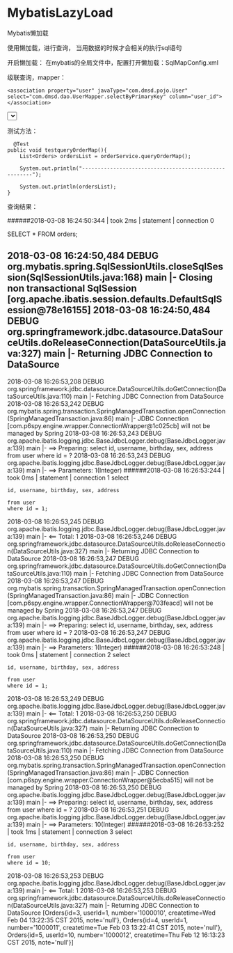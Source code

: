 # MybatisLazyLoad
Mybatis懒加载

使用懒加载，进行查询， 当用数据的时候才会相关的执行sql语句


开启懒加载：
在mybatis的全局文件中，配置打开懒加载：SqlMapConfig.xml


   <settings>
        <setting name="lazyLoadingEnabled" value="true"/>
        <setting name="aggressiveLazyLoading" value="false"/>
    </settings>
	
	
	
级联查询，mapper：


  <resultMap id="OrderMap" type="com.dmsd.pojo.Orders">
    <id column="id" property="id"/>
    <result column="user_id" property="userId"/>
    <result column="number" property="number"/>
    <result column="createtime" property="createtime"/>
    <result column="note" property="note"/>

    <association property="user" javaType="com.dmsd.pojo.User" select="com.dmsd.dao.UserMapper.selectByPrimaryKey" column="user_id">
    </association>

  </resultMap>

  <select id="queryOrderMap" resultMap="OrderMap">
    SELECT * FROM orders
  </select>
  
  
  
  测试方法：
  
  
      @Test
    public void testqueryOrderMap(){
        List<Orders> ordersList = orderService.queryOrderMap();

        System.out.println("------------------------------------------------------");

        System.out.println(ordersList);
    }
  
  
  
  
  
  
  
  
  
  
  
  查询结果：
  
  
  
######2018-03-08 16:24:50:344 | took 2ms | statement | connection 0

 SELECT * FROM orders;
 
 
 

2018-03-08 16:24:50,484 DEBUG org.mybatis.spring.SqlSessionUtils.closeSqlSession(SqlSessionUtils.java:168) main |- Closing non transactional SqlSession [org.apache.ibatis.session.defaults.DefaultSqlSession@78e16155]
2018-03-08 16:24:50,484 DEBUG org.springframework.jdbc.datasource.DataSourceUtils.doReleaseConnection(DataSourceUtils.java:327) main |- Returning JDBC Connection to DataSource
------------------------------------------------------
2018-03-08 16:26:53,208 DEBUG org.springframework.jdbc.datasource.DataSourceUtils.doGetConnection(DataSourceUtils.java:110) main |- Fetching JDBC Connection from DataSource
2018-03-08 16:26:53,242 DEBUG org.mybatis.spring.transaction.SpringManagedTransaction.openConnection(SpringManagedTransaction.java:86) main |- JDBC Connection [com.p6spy.engine.wrapper.ConnectionWrapper@1c025cb] will not be managed by Spring
2018-03-08 16:26:53,243 DEBUG org.apache.ibatis.logging.jdbc.BaseJdbcLogger.debug(BaseJdbcLogger.java:139) main |- ==>  Preparing: select id, username, birthday, sex, address from user where id = ? 
2018-03-08 16:26:53,243 DEBUG org.apache.ibatis.logging.jdbc.BaseJdbcLogger.debug(BaseJdbcLogger.java:139) main |- ==> Parameters: 1(Integer)
######2018-03-08 16:26:53:244 | took 0ms | statement | connection 1
 select 
     
    id, username, birthday, sex, address
   
    from user
    where id = 1;
2018-03-08 16:26:53,245 DEBUG org.apache.ibatis.logging.jdbc.BaseJdbcLogger.debug(BaseJdbcLogger.java:139) main |- <==      Total: 1
2018-03-08 16:26:53,246 DEBUG org.springframework.jdbc.datasource.DataSourceUtils.doReleaseConnection(DataSourceUtils.java:327) main |- Returning JDBC Connection to DataSource
2018-03-08 16:26:53,247 DEBUG org.springframework.jdbc.datasource.DataSourceUtils.doGetConnection(DataSourceUtils.java:110) main |- Fetching JDBC Connection from DataSource
2018-03-08 16:26:53,247 DEBUG org.mybatis.spring.transaction.SpringManagedTransaction.openConnection(SpringManagedTransaction.java:86) main |- JDBC Connection [com.p6spy.engine.wrapper.ConnectionWrapper@703feacd] will not be managed by Spring
2018-03-08 16:26:53,247 DEBUG org.apache.ibatis.logging.jdbc.BaseJdbcLogger.debug(BaseJdbcLogger.java:139) main |- ==>  Preparing: select id, username, birthday, sex, address from user where id = ? 
2018-03-08 16:26:53,247 DEBUG org.apache.ibatis.logging.jdbc.BaseJdbcLogger.debug(BaseJdbcLogger.java:139) main |- ==> Parameters: 1(Integer)
######2018-03-08 16:26:53:248 | took 0ms | statement | connection 2
 select 
     
    id, username, birthday, sex, address
   
    from user
    where id = 1;
2018-03-08 16:26:53,249 DEBUG org.apache.ibatis.logging.jdbc.BaseJdbcLogger.debug(BaseJdbcLogger.java:139) main |- <==      Total: 1
2018-03-08 16:26:53,250 DEBUG org.springframework.jdbc.datasource.DataSourceUtils.doReleaseConnection(DataSourceUtils.java:327) main |- Returning JDBC Connection to DataSource
2018-03-08 16:26:53,250 DEBUG org.springframework.jdbc.datasource.DataSourceUtils.doGetConnection(DataSourceUtils.java:110) main |- Fetching JDBC Connection from DataSource
2018-03-08 16:26:53,250 DEBUG org.mybatis.spring.transaction.SpringManagedTransaction.openConnection(SpringManagedTransaction.java:86) main |- JDBC Connection [com.p6spy.engine.wrapper.ConnectionWrapper@5ecba515] will not be managed by Spring
2018-03-08 16:26:53,250 DEBUG org.apache.ibatis.logging.jdbc.BaseJdbcLogger.debug(BaseJdbcLogger.java:139) main |- ==>  Preparing: select id, username, birthday, sex, address from user where id = ? 
2018-03-08 16:26:53,251 DEBUG org.apache.ibatis.logging.jdbc.BaseJdbcLogger.debug(BaseJdbcLogger.java:139) main |- ==> Parameters: 10(Integer)
######2018-03-08 16:26:53:252 | took 1ms | statement | connection 3
 select 
     
    id, username, birthday, sex, address
   
    from user
    where id = 10;
2018-03-08 16:26:53,253 DEBUG org.apache.ibatis.logging.jdbc.BaseJdbcLogger.debug(BaseJdbcLogger.java:139) main |- <==      Total: 1
2018-03-08 16:26:53,253 DEBUG org.springframework.jdbc.datasource.DataSourceUtils.doReleaseConnection(DataSourceUtils.java:327) main |- Returning JDBC Connection to DataSource
[Orders{id=3, userId=1, number='1000010', createtime=Wed Feb 04 13:22:35 CST 2015, note='null'}, Orders{id=4, userId=1, number='1000011', createtime=Tue Feb 03 13:22:41 CST 2015, note='null'}, Orders{id=5, userId=10, number='1000012', createtime=Thu Feb 12 16:13:23 CST 2015, note='null'}]
  
  
	
